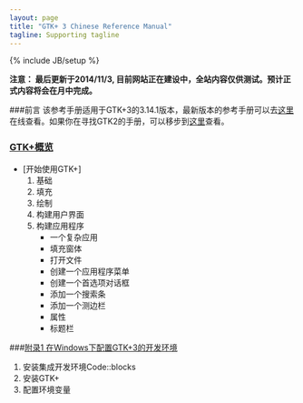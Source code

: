 ```yaml
---
layout: page
title: "GTK+ 3 Chinese Reference Manual"
tagline: Supporting tagline
---
```

{% include JB/setup %}

**注意： 最后更新于2014/11/3, 目前网站正在建设中，全站内容仅供测试。预计正式内容将会在月中完成。**

###前言
该参考手册适用于GTK+3的3.14.1版本，最新版本的参考手册可以去[这里](http://developer.gnome.org/gtk3/)在线查看。如果你在寻找GTK2的手册，可以移步到[这里](http://developer.gnome.org/gtk2/)查看。
### [GTK+概览][1]
* [开始使用GTK+]
    1. 基础
    2. 填充
    3. 绘制
    4. 构建用户界面
    5. 构建应用程序
        * 一个复杂应用
        * 填充窗体
        * 打开文件
        * 创建一个应用程序菜单
        * 创建一个首选项对话框
        * 添加一个搜索条
        * 添加一个测边栏
        * 属性
        * 标题栏

###[附录1 在Windows下配置GTK+3的开发环境][Appendix1]
1. 安装集成开发环境Code::blocks
2. 安装GTK+
3. 配置环境变量

[1]:{{BASE_PATH}}/2014/11/03/gtk1/ 
[Appendix1]: {{BASE_PATH}}/2014/11/03/gtk2 
